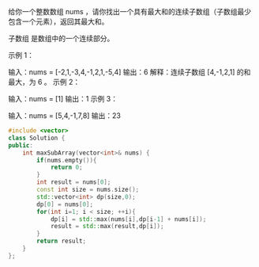 给你一个整数数组 nums ，请你找出一个具有最大和的连续子数组（子数组最少包含一个元素），返回其最大和。

子数组 是数组中的一个连续部分。

示例 1：

输入：nums = [-2,1,-3,4,-1,2,1,-5,4]
输出：6
解释：连续子数组 [4,-1,2,1] 的和最大，为 6 。
示例 2：

输入：nums = [1]
输出：1
示例 3：

输入：nums = [5,4,-1,7,8]
输出：23

``` cpp
#include <vector>
class Solution {
public:
    int maxSubArray(vector<int>& nums) {
        if(nums.empty()){
            return 0;
        }
        int result = nums[0];
        const int size = nums.size();
        std::vector<int> dp(size,0);
        dp[0] = nums[0];
        for(int i=1; i < size; ++i){
            dp[i] = std::max(nums[i],dp[i-1] + nums[i]);
            result = std::max(result,dp[i]);
        }
        return result;
    }
};
```
